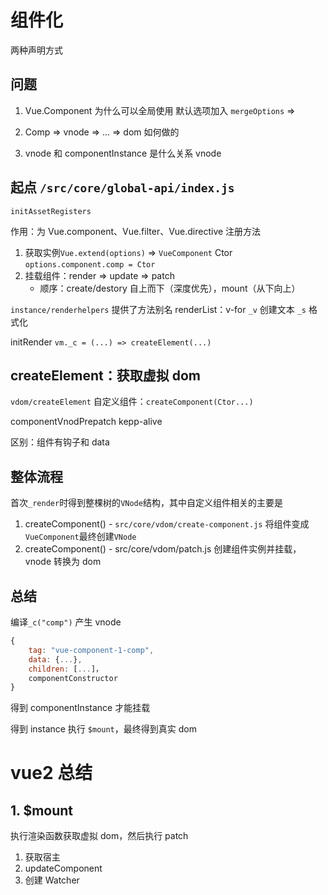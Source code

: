 # 组件化

两种声明方式

## 问题

1. Vue.Component 为什么可以全局使用
   默认选项加入
   `mergeOptions` =>

2. Comp => vnode => ... => dom 如何做的

3. vnode 和 componentInstance 是什么关系
   vnode

## 起点 `/src/core/global-api/index.js`

`initAssetRegisters`

作用：为 Vue.component、Vue.filter、Vue.directive 注册方法

1. 获取实例`Vue.extend(options)` => `VueComponent` Ctor
   `options.component.comp = Ctor`
2. 挂载组件：render => update => patch
   - 顺序：create/destory 自上而下（深度优先），mount（从下向上）

`instance/renderhelpers`
提供了方法别名
renderList：v-for
`_v` 创建文本
`_s` 格式化

initRender
`vm._c = (...) => createElement(...)`

## createElement：获取虚拟 dom

`vdom/createElement`
自定义组件：`createComponent(Ctor...)`

componentVnodPrepatch kepp-alive

区别：组件有钩子和 data

## 整体流程

首次`_render`时得到整棵树的`VNode`结构，其中自定义组件相关的主要是

1. createComponent() - `src/core/vdom/create-component.js`
   将组件变成`VueComponent`最终创建`VNode`
2. createComponent() - src/core/vdom/patch.js
   创建组件实例并挂载，vnode 转换为 dom

## 总结

编译`_c("comp")`
产生 vnode

```javascript
{
    tag: "vue-component-1-comp",
    data: {...},
    children: [...]，
    componentConstructor
}
```

得到 componentInstance 才能挂载

得到 instance 执行 `$mount`，最终得到真实 dom

# vue2 总结

## 1. $mount

执行渲染函数获取虚拟 dom，然后执行 patch

1. 获取宿主
2. updateComponent
3. 创建 Watcher
